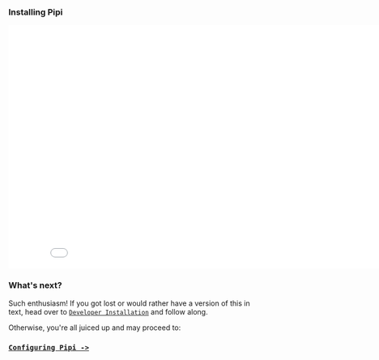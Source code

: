### Installing Pipi

<iframe width="853" height="480" src="//www.youtube.com/embed/8rmapEtBVl8" frameborder="0" allowfullscreen></iframe>

### What's next?

Such enthusiasm! If you got lost or would rather have a version of this in text, head over to [`Developer Installation`](../developer-installation) and follow along.

Otherwise, you're all juiced up and may proceed to:

### [`Configuring Pipi ->`](../../configuration/overview)